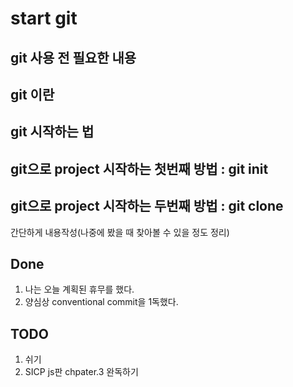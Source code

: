 # start git

## git 사용 전 필요한 내용

## git 이란

## git 시작하는 법

## git으로 project 시작하는 첫번째 방법 : git init

## git으로 project 시작하는 두번째 방법 : git clone
간단하게 내용작성(나중에 봤을 때 찾아볼 수 있을 정도 정리)

## Done

1. 나는 오늘 계획된 휴무를 했다.
2. 양심상 conventional commit을 1독했다.

## TODO

1. 쉬기
2. SICP js판 chpater.3 완독하기
